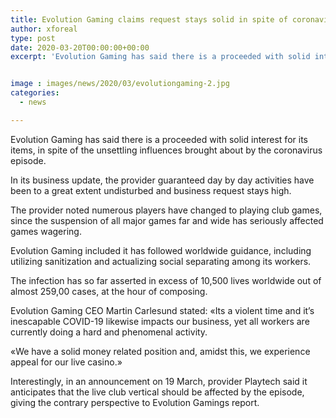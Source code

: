 ```yaml
---
title: Evolution Gaming claims request stays solid in spite of coronavirus impact
author: xforeal 
type: post
date: 2020-03-20T00:00:00+00:00
excerpt: 'Evolution Gaming has said there is a proceeded with solid interest for its items, in spite of the aggravations brought about by the coronavirus outbreak '


image : images/news/2020/03/evolutiongaming-2.jpg
categories:
  - news

---
```

Evolution Gaming has said there is a proceeded with solid interest for its items, in spite of the unsettling influences brought about by the coronavirus episode. 

In its business update, the provider guaranteed day by day activities have been to a great extent undisturbed and business request stays high. 

The provider noted numerous players have changed to playing club games, since the suspension of all major games far and wide has seriously affected games wagering. 

Evolution Gaming included it has followed worldwide guidance, including utilizing sanitization and actualizing social separating among its workers. 

The infection has so far asserted in excess of 10,500 lives worldwide out of almost 259,00 cases, at the hour of composing. 

Evolution Gaming CEO Martin Carlesund stated: &#171;Its a violent time and it&#8217;s inescapable COVID-19 likewise impacts our business, yet all workers are currently doing a hard and phenomenal activity. 

&#171;We have a solid money related position and, amidst this, we experience appeal for our live casino.&#187; 

Interestingly, in an announcement on 19 March, provider Playtech said it anticipates that the live club vertical should be affected by the episode, giving the contrary perspective to Evolution Gamings report.